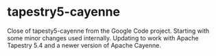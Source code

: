 # tapestry5-cayenne

Close of tapesty5-cayenne from the Google Code project. Starting with some minor changes used internally. Updating to work with Apache Tapestry 5.4 and a newer version of Apache Cayenne.
